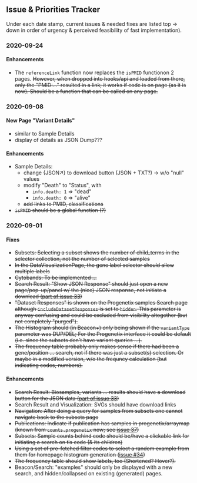 ## Issue & Priorities Tracker

Under each date stamp, current issues & needed fixes are listed top -> down in
order of urgency & perceived feasibility of fast implementation).

### 2020-09-24

#### Enhancements

* The `referenceLink` function now replaces the `isPMID` functionon 2 pages. ~~However,
when dropped into hooks/api and loaded from there, only the "PMID:..." resulted
in a link; it works if code is on page (as it is now). Should be a function that
can be called on any page.~~

### 2020-09-08

#### New Page "Variant Details"

* similar to Sample Details
* display of details as JSON Dump???

#### Enhancements

* Sample Details:
  - change {JSON↗} to download button (JSON + TXT?) -> w/o "null" values
  - modify "Death" to "Status", with
    * `info.death: 1` => "dead"
    * `info.death: 0` => "alive"
  - ~~add links to PMID, classifications~~
* ~~`isPMID` should be a global function (?)~~

### 2020-09-01

#### Fixes

*  ~~Subsets: Selecting a subset shows the number of child_terms in the selector
collection, not the number of selected samples~~
*  ~~In the DataVisualizationPage, the gene label selector should allow multiple
labels~~
* ~~Cytobands: To be implemented ...~~
* ~~Search Result: "Show JSON Response" should just open a new page/pop-up/panel w/
the (nice) JSON response, not initiate a download ([part of issue 33](https://github.com/ptoussai/progenetix-next/issues/33))~~
* ~~"Dataset Responses" is shown on the Progenetix samples Search page although `includeDatasetResponses` is set to `hidden`. This parameter is anyway confusing
and could be excluded from visibility altogether (but not completely "purged").~~
* ~~The Histogram should (in Beacon+) _only_ being shown if the `variantType`
parameter was DUP/DEL; For the Progenetix interface it could be default (i.e.
since the subsets don't have variant queries ...).~~
* ~~The frequency table probably only makes sense if there had been a gene/position
... search, not if there was just a subset(s) selection. Or maybe in a modified
version, w/o the frequncy calculation (but indicating codes, numbers).~~

#### Enhancements

* ~~Search Result: Biosamples, variants ... results should have a download button
for the JSON data ([part of issue 33](https://github.com/ptoussai/progenetix-next/issues/33))~~
* Search Result and Visualization: SVGs should have download links
* ~~Navigation: After doing a query for samples from subsets one cannot navigate back
to the subsets page~~
* ~~Publications: Indicate if publication has samples in progenetix/arraymap (known from `counts.progenetix` now; see [issue 37](https://github.com/ptoussai/progenetix-next/issues/37))~~
* ~~Subsets: Sample counts behind code should be/have a clickable link for initiating
a search on tis code (& its children)~~
* ~~Using a set of pre-fetched filter codes to select a random example from them
for homepage histogram generation ([issue #34](https://github.com/ptoussai/progenetix-next/issues/34))~~
* ~~The frequency table should show labels, too (Shortened? Hover?).~~
* Beacon/Search: "examples" should only be displayed with a new search, and hidden/collapsed
on existing (generated) pages.
